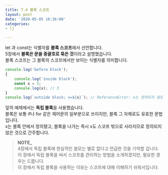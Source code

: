 ```yaml
---
title: 7.4 블록 스코프
layout: post
date: '2020-05-05 16:36:00'
categories:
- lj

---
```


let 과 const는 식별자를 **블록 스코프**에서 선언합니다.  
5장에서 **블록은 문을 중괄호로 묶은 것**이라고 설명했습니다.  
블록 스코프는 그 블록의 스코프에서만 보이는 식별자를 의미합니다.

```javascript
console.log('before block');
{
	console.log('inside block');
	const x = 3;
	console.log(x); // 3
}
console.log(`outside block; x=${x}`); // ReferenceError: x는 정의되지 않았습니다.
```

앞의 예제에서는 **독립 블록**을 사용했습니다.  
블록은 보통 if나 for 같은 제어문의 일부분으로 쓰이지만, 블록 그 자체로도 유효한 문법입니다.  
x는 블록 안에서 정의됐고, 블록을 나가는 즉시 x도 스코프 밖으로 사라지므로 정의되지 않은 것으로 간주합니다.

> **NOTE_**  
> 4장에서 독립 블록에 현실적인 쓸모는 별로 없다고 언급한 것을 기억할 겁니다.  
> 이 장에서 독립 블록을 써서 스코프를 관리하는 방법을 소개하겠지만, 필요한 경우는 드뭅니다.  
> 이 장에서 독립 블록을 사용하는 이유는 스코프에 대해 이해하기 쉬워서입니다.